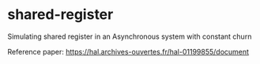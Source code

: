# shared-register
Simulating shared register in an Asynchronous system with constant churn

Reference paper: https://hal.archives-ouvertes.fr/hal-01199855/document
